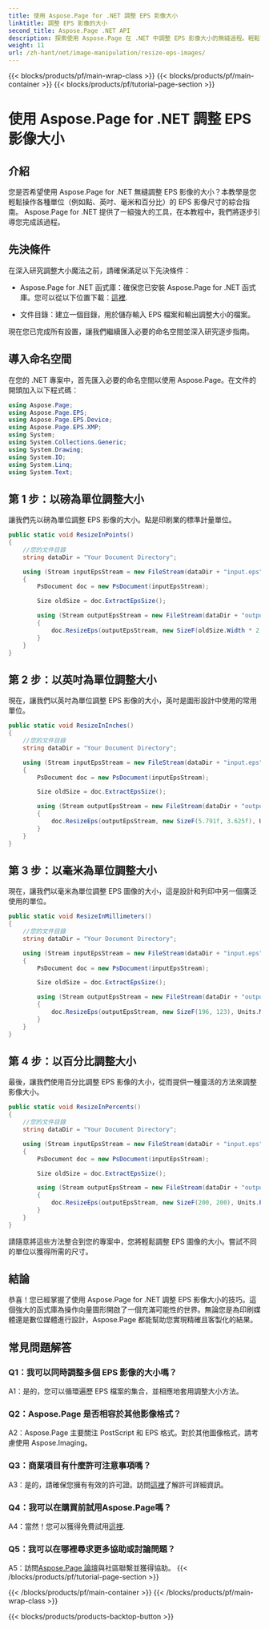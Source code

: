 ```yaml
---
title: 使用 Aspose.Page for .NET 調整 EPS 影像大小
linktitle: 調整 EPS 影像的大小
second_title: Aspose.Page .NET API
description: 探索使用 Aspose.Page 在 .NET 中調整 EPS 影像大小的無縫過程。輕鬆實現點、英吋、毫米和百分比的精度。
weight: 11
url: /zh-hant/net/image-manipulation/resize-eps-images/
---
```


{{< blocks/products/pf/main-wrap-class >}}
{{< blocks/products/pf/main-container >}}
{{< blocks/products/pf/tutorial-page-section >}}

# 使用 Aspose.Page for .NET 調整 EPS 影像大小

## 介紹

您是否希望使用 Aspose.Page for .NET 無縫調整 EPS 影像的大小？本教學是您輕鬆操作各種單位（例如點、英吋、毫米和百分比）的 EPS 影像尺寸的綜合指南。 Aspose.Page for .NET 提供了一組強大的工具，在本教程中，我們將逐步引導您完成該過程。

## 先決條件

在深入研究調整大小魔法之前，請確保滿足以下先決條件：

-  Aspose.Page for .NET 函式庫：確保您已安裝 Aspose.Page for .NET 函式庫。您可以從以下位置下載：[這裡](https://releases.aspose.com/page/net/).

- 文件目錄：建立一個目錄，用於儲存輸入 EPS 檔案和輸出調整大小的檔案。

現在您已完成所有設置，讓我們繼續匯入必要的命名空間並深入研究逐步指南。

## 導入命名空間

在您的 .NET 專案中，首先匯入必要的命名空間以使用 Aspose.Page。在文件的開頭加入以下程式碼：

```csharp
using Aspose.Page;
using Aspose.Page.EPS;
using Aspose.Page.EPS.Device;
using Aspose.Page.EPS.XMP;
using System;
using System.Collections.Generic;
using System.Drawing;
using System.IO;
using System.Linq;
using System.Text;
```

## 第 1 步：以磅為單位調整大小

讓我們先以磅為單位調整 EPS 影像的大小。點是印刷業的標準計量單位。

```csharp
public static void ResizeInPoints()
{
    //您的文件目錄
    string dataDir = "Your Document Directory";

    using (Stream inputEpsStream = new FileStream(dataDir + "input.eps", FileMode.Open, FileAccess.Read))
    {
        PsDocument doc = new PsDocument(inputEpsStream);

        Size oldSize = doc.ExtractEpsSize();

        using (Stream outputEpsStream = new FileStream(dataDir + "output_resize_points.eps", FileMode.Create, FileAccess.Write))
        {
            doc.ResizeEps(outputEpsStream, new SizeF(oldSize.Width * 2, oldSize.Height * 2), Units.Points);
        }
    }
}
```

## 第 2 步：以英吋為單位調整大小

現在，讓我們以英吋為單位調整 EPS 影像的大小，英吋是圖形設計中使用的常用單位。

```csharp
public static void ResizeInInches()
{
    //您的文件目錄
    string dataDir = "Your Document Directory";

    using (Stream inputEpsStream = new FileStream(dataDir + "input.eps", FileMode.Open, FileAccess.Read))
    {
        PsDocument doc = new PsDocument(inputEpsStream);

        Size oldSize = doc.ExtractEpsSize();

        using (Stream outputEpsStream = new FileStream(dataDir + "output_resize_inches.eps", FileMode.Create, FileAccess.Write))
        {
            doc.ResizeEps(outputEpsStream, new SizeF(5.791f, 3.625f), Units.Inches);
        }
    }
}
```

## 第 3 步：以毫米為單位調整大小

現在，讓我們以毫米為單位調整 EPS 圖像的大小，這是設計和列印中另一個廣泛使用的單位。

```csharp
public static void ResizeInMillimeters()
{
    //您的文件目錄
    string dataDir = "Your Document Directory";

    using (Stream inputEpsStream = new FileStream(dataDir + "input.eps", FileMode.Open, FileAccess.Read))
    {
        PsDocument doc = new PsDocument(inputEpsStream);

        Size oldSize = doc.ExtractEpsSize();

        using (Stream outputEpsStream = new FileStream(dataDir + "output_resize_mms.eps", FileMode.Create, FileAccess.Write))
        {
            doc.ResizeEps(outputEpsStream, new SizeF(196, 123), Units.Millimeters);
        }
    }
}
```

## 第 4 步：以百分比調整大小

最後，讓我們使用百分比調整 EPS 影像的大小，從而提供一種靈活的方法來調整影像大小。

```csharp
public static void ResizeInPercents()
{
    //您的文件目錄
    string dataDir = "Your Document Directory";

    using (Stream inputEpsStream = new FileStream(dataDir + "input.eps", FileMode.Open, FileAccess.Read))
    {
        PsDocument doc = new PsDocument(inputEpsStream);

        Size oldSize = doc.ExtractEpsSize();

        using (Stream outputEpsStream = new FileStream(dataDir + "output_resize_percents.eps", FileMode.Create, FileAccess.Write))
        {
            doc.ResizeEps(outputEpsStream, new SizeF(200, 200), Units.Percents);
        }
    }
}
```

請隨意將這些方法整合到您的專案中，您將輕鬆調整 EPS 圖像的大小。嘗試不同的單位以獲得所需的尺寸。

## 結論

恭喜！您已經掌握了使用 Aspose.Page for .NET 調整 EPS 影像大小的技巧。這個強大的函式庫為操作向量圖形開啟了一個充滿可能性的世界。無論您是為印刷媒體還是數位媒體進行設計，Aspose.Page 都能幫助您實現精確且客製化的結果。

## 常見問題解答

### Q1：我可以同時調整多個 EPS 影像的大小嗎？

A1：是的，您可以循環遍歷 EPS 檔案的集合，並相應地套用調整大小方法。

### Q2：Aspose.Page 是否相容於其他影像格式？

A2：Aspose.Page 主要關注 PostScript 和 EPS 格式。對於其他圖像格式，請考慮使用 Aspose.Imaging。

### Q3：商業項目有什麼許可注意事項嗎？

 A3：是的，請確保您擁有有效的許可證。訪問[這裡](https://purchase.aspose.com/buy)了解許可詳細資訊。

### Q4：我可以在購買前試用Aspose.Page嗎？

 A4：當然！您可以獲得免費試用[這裡](https://releases.aspose.com/).

### Q5：我可以在哪裡尋求更多協助或討論問題？

 A5：訪問[Aspose.Page 論壇](https://forum.aspose.com/c/page/39)與社區聯繫並獲得協助。
{{< /blocks/products/pf/tutorial-page-section >}}

{{< /blocks/products/pf/main-container >}}
{{< /blocks/products/pf/main-wrap-class >}}

{{< blocks/products/products-backtop-button >}}
